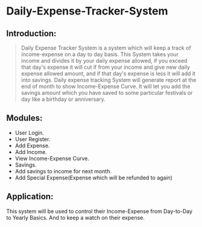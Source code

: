 # Daily-Expense-Tracker-System

## Introduction:
> Daily Expense Tracker System is a system which will keep a track of income-expense on a day to day basis.
> This System takes your income and divides it by your daily expense allowed, if you exceed that day's expense it will cut if from your income and give new daily expense allowed amount, and if that day's expense is less it will add it into savings. Daily expense tracking System will generate report at the end of month to show Income-Expense Curve. It will let you add the savings amount which you have saved to  some particular festivals or day like a birthday or anniversary.

## Modules:
*	User  Login.
*	User  Register. 
*	Add Expense.
*	Add Income.
*	View Income-Expense Curve.
*	Savings.
*	Add savings to income for next month.
*	Add Special Expense(Expense which will be refunded to again)

## Application:
This system will be used to control their Income-Expense from Day-to-Day to Yearly Basics. And to keep a watch on their expense. 

